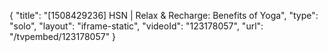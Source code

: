 {
    "title": "[1508429236] HSN | Relax & Recharge: Benefits of Yoga",
    "type": "solo",
    "layout": "iframe-static",
    "videoId": "123178057",
    "url": "\/tvpembed\/123178057"
}